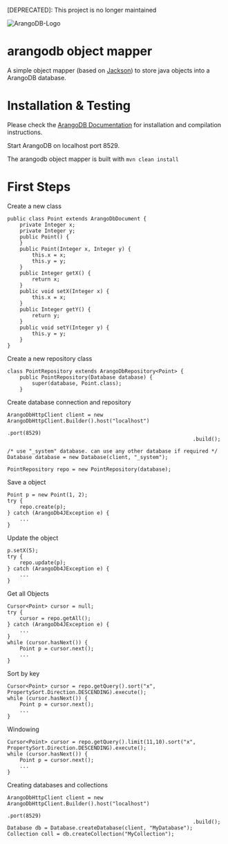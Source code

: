 [DEPRECATED]: This project is no longer maintained

![ArangoDB-Logo](https://docs.arangodb.com/assets/arangodb_logo_2016_inverted.png)

arangodb object mapper
=========================

A simple object mapper (based on [Jackson](http://wiki.fasterxml.com/JacksonHome)) to store java objects into a ArangoDB database.


Installation & Testing
=======================

Please check the
[ArangoDB Documentation](https://www.arangodb.com/documentation/)
for installation and compilation instructions.

Start ArangoDB on localhost port 8529.

The arangodb object mapper is built with
	```mvn clean install```

First Steps
=======================

Create a new class
```
public class Point extends ArangoDbDocument {
    private Integer x;
    private Integer y;
    public Point() {
    }
    public Point(Integer x, Integer y) {
        this.x = x;
        this.y = y;
    }    
    public Integer getX() {
        return x;
    }
    public void setX(Integer x) {
        this.x = x;
    }
    public Integer getY() {
        return y;
    }
    public void setY(Integer y) {
        this.y = y;
    }
}
```

Create a new repository class
```
class PointRepository extends ArangoDbRepository<Point> {        
    public PointRepository(Database database) {
        super(database, Point.class);
    }
```

Create database connection and repository
```
ArangoDbHttpClient client = new ArangoDbHttpClient.Builder().host("localhost")
                                                            .port(8529)
                                                            .build();       

/* use "_system" database. can use any other database if required */
Database database = new Database(client, "_system");

PointRepository repo = new PointRepository(database);
```

Save a object
```
Point p = new Point(1, 2);        
try {
    repo.create(p);
} catch (ArangoDb4JException e) {
    ...
}
```

Update the object
```
p.setX(5);        
try {
    repo.update(p);
} catch (ArangoDb4JException e) {
    ...
}
```

Get all Objects
```
Cursor<Point> cursor = null;
try {
    cursor = repo.getAll();
} catch (ArangoDb4JException e) {
    ...
}
while (cursor.hasNext()) {
    Point p = cursor.next();
    ...
}
```

Sort by key
```
Cursor<Point> cursor = repo.getQuery().sort("x", PropertySort.Direction.DESCENDING).execute();
while (cursor.hasNext()) {
	Point p = cursor.next();
	...
}
```

Windowing
```
Cursor<Point> cursor = repo.getQuery().limit(11,10).sort("x", PropertySort.Direction.DESCENDING).execute();
while (cursor.hasNext()) {
	Point p = cursor.next();
	...
}
```

Creating databases and collections
```
ArangoDbHttpClient client = new ArangoDbHttpClient.Builder().host("localhost")
                                                            .port(8529)
                                                            .build();      
Database db = Database.createDatabase(client, "MyDatabase"); 
Collection coll = db.createCollection("MyCollection");
